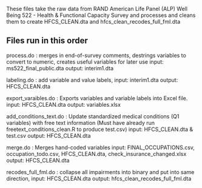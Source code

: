 
These files take the raw data from RAND American Life Panel (ALP) Well Being 522 - Health & Functional Capacity Survey and processes and cleans them to create HFCS_CLEAN.dta and hfcs_clean_recodes_full_fml.dta

## Files run in this order 

process.do : merges in end-of-survey comments, destrings variables to convert to numeric, creates useful variables for later use input: ms522_final_public.dta output: interim1.dta

labeling.do : add variable and value labels, input: interim1.dta output: HFCS_CLEAN.dta

export_varaibles.do : Exports variables and variable labels into Excel file. input: HFCS_CLEAN.dta output: variables.xlsx

add_conditions_text.do : Update standardized medical conditions (Q1 variables) with free text information (Must have already run freetext_conditions_clean.R to produce test.csv) input: HFCS_CLEAN.dta & test.csv output: HFCS_CLEAN.dta

merge.do : Merges hand-coded variables input: FINAL_OCCUPATIONS.csv, occupation_todo.csv, HFCS_CLEAN.dta, check_insurance_changed.xlsx output: HFCS_CLEAN.dta

recodes_full_fml.do : collapse all impairments into binary and put into same direction, input: HFCS_CLEAN.dta output: hfcs_clean_recodes_full_fml.dta

